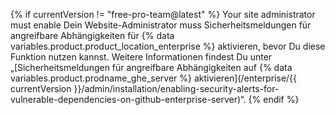 {% if currentVersion != "free-pro-team@latest" %}
Your site administrator must enable
Dein Website-Administrator muss Sicherheitsmeldungen für angreifbare Abhängigkeiten für {% data variables.product.product_location_enterprise %} aktivieren, bevor Du diese Funktion nutzen kannst. Weitere Informationen findest Du unter „[Sicherheitsmeldungen für angreifbare Abhängigkeiten auf {% data variables.product.prodname_ghe_server %} aktivieren](/enterprise/{{ currentVersion }}/admin/installation/enabling-security-alerts-for-vulnerable-dependencies-on-github-enterprise-server)“.
{% endif %}
